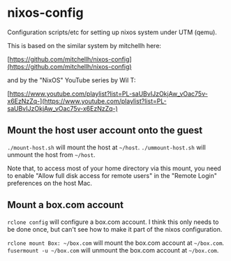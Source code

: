 # nixos-config

Configuration scripts/etc for setting up nixos system under UTM (qemu).

This is based on the similar system by mitchellh here:

[https://github.com/mitchellh/nixos-config](https://github.com/mitchellh/nixos-config)

and by the "NixOS" YouTube series by Wil T:

[https://www.youtube.com/playlist?list=PL-saUBvIJzOkjAw_vOac75v-x6EzNzZq-](https://www.youtube.com/playlist?list=PL-saUBvIJzOkjAw_vOac75v-x6EzNzZq-)

## Mount the host user account onto the guest

`./mount-host.sh` will mount the host at `~/host`.
`./ummount-host.sh` will unmount the host from `~/host`.

Note that, to access most of your home directory via this mount, you need to enable "Allow full disk access for remote users" in the "Remote Login" preferences on the host Mac.


## Mount a box.com account 

`rclone config` will configure a box.com account. I think this only needs to be done once, but can't see how to make it part of the nixos configuration.

`rclone mount Box: ~/box.com` will mount the box.com account at `~/box.com`.
`fusermount -u ~/box.com` will unmount the box.com account at `~/box.com`.


